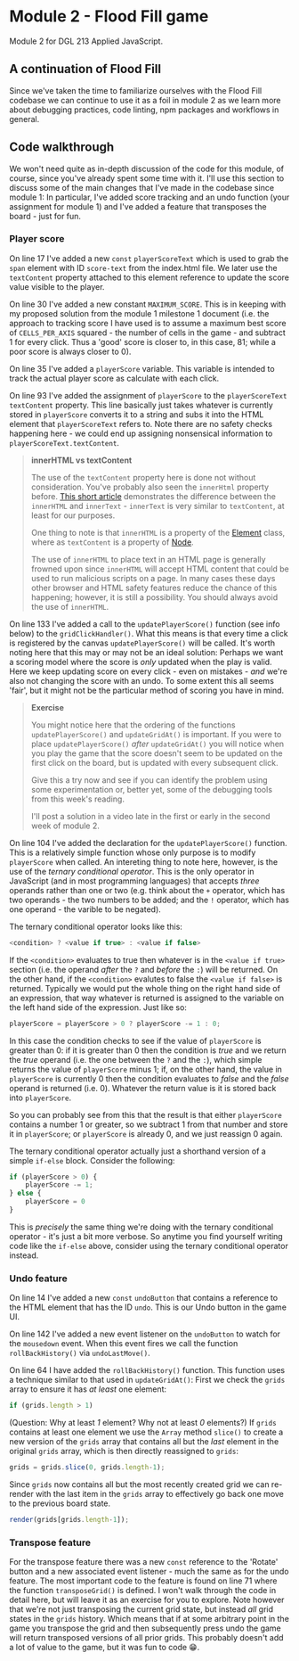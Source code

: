 # Module 2 - Flood Fill game
Module 2 for DGL 213 Applied JavaScript.

## A continuation of Flood Fill
Since we've taken the time to familiarize ourselves with the Flood Fill codebase we can continue to use it as a foil in module 2 as we learn more about debugging practices, code linting, npm packages and workflows in general.

## Code walkthrough
We won't need quite as in-depth discussion of the code for this module, of course, since you've already spent some time with it. I'll use this section to discuss some of the main changes that I've made in the codebase since module 1: In particular, I've added score tracking and an undo function (your assignment for module 1) and I've added a feature that transposes the board - just for fun.

### Player score
On line 17 I've added a new `const` `playerScoreText` which is used to grab the `span` element with ID `score-text` from the index.html file. We later use the `textContent` property attached to this element reference to update the score value visible to the player.

On line 30 I've added a new constant `MAXIMUM_SCORE`. This is in keeping with my proposed solution from the module 1 milestone 1 document (i.e. the approach to tracking score I have used is to assume a maximum best score of `CELLS_PER_AXIS` squared - the number of cells in the game - and subtract 1 for every click. Thus a 'good' score is closer to, in this case, 81; while a poor score is always closer to 0).

On line 35 I've added a `playerScore` variable. This variable is intended to track the actual player score as calculate with each click.

On line 93 I've added the assignment of `playerScore` to the `playerScoreText` `textContent` property. This line basically just takes whatever is currently stored in `playerScore` converts it to a string and subs it into the HTML element that `playerScoreText` refers to. Note there are no safety checks happening here - we could end up assigning nonsensical information to `playerScoreText.textContent`.

>**innerHTML vs textContent**
>
>The use of the `textContent` property here is done not without consideration. You've probably also seen the `innerHtml` property before. [This short article](https://reactgo.com/innertext-vs-innerhtml/) demonstrates the difference between the `innerHTML` and `innerText` - `innerText` is very similar to `textContent`, at least for our purposes.
>
>One thing to note is that `innerHTML` is a property of the [Element](https://developer.mozilla.org/en-US/docs/Web/API/Element/innerHTML) class, where as `textContent` is a property of [Node](https://developer.mozilla.org/en-US/docs/Web/API/Node/textContent). 
>
>The use of `innerHTML` to place text in an HTML page is generally frowned upon since `innerHTML` will accept HTML content that could be used to run malicious scripts on a page. In many cases these days other browser and HTML safety features reduce the chance of this happening; however, it is still a possibility. You should always avoid the use of `innerHTML`.

On line 133 I've added a call to the `updatePlayerScore()` function (see info below) to the `gridClickHandler()`. What this means is that every time a click is registered by the canvas `updatePlayerScore()` will be called. It's worth noting here that this may or may not be an ideal solution: Perhaps we want a scoring model where the score is *only* updated when the play is valid. Here we keep updating score on every click - even on mistakes - *and* we're also not changing the score with an undo. To some extent this all seems 'fair', but it might not be the particular method of scoring you have in mind.

>**Exercise**
>
>You might notice here that the ordering of the functions  `updatePlayerScore()` and `updateGridAt()` is important. If you were to place `updatePlayerScore()` *after* `updateGridAt()` you will notice when you play the game that the score doesn't seem to be updated on the first click on the board, but is updated with every subsequent click. 
>
>Give this a try now and see if you can identify the problem using some experimentation or, better yet, some of the debugging tools from this week's reading.
>
>I'll post a solution in a video late in the first or early in the second week of module 2.

On line 104 I've added the declaration for the `updatePlayerScore()` function. This is a relatively simple function whose only purpose is to modify `playerScore` when called. An intereting thing to note here, however, is the use of the *ternary conditional operator*. This is the only operator in JavaScript (and in most programming languages) that accepts *three* operands rather than one or two (e.g. think about the `+` operator, which has two operands - the two numbers to be added; and the `!` operator, which has one operand - the varible to be negated).

The ternary conditional operator looks like this:
```javascript
<condition> ? <value if true> : <value if false>
```
If the `<condition>` evaluates to true then whatever is in the `<value if true>` section (i.e. the operand *after* the `?` and *before* the `:`) will be returned. On the other hand, if the `<condition>` evalutes to false the `<value if false>` is returned. Typically we would put the whole thing on the right hand side of an expression, that way whatever is returned is assigned to the variable on the left hand side of the expression. Just like so:
```javascript
playerScore = playerScore > 0 ? playerScore -= 1 : 0;
```
In this case the condition checks to see if the value of `playerScore` is greater than 0: if it is greater than 0 then the condition is *true* and we return the *true* operand (i.e. the one between the `?` and the `:`), which simple returns the value of `playerScore` minus 1; if, on the other hand, the value in `playerScore` is currently 0 then the condition evaluates to *false* and the *false* operand is returned (i.e. 0). Whatever the return value is it is stored back into `playerScore`.

So you can probably see from this that the result is that either `playerScore` contains a number 1 or greater, so we subtract 1 from that number and store it in `playerScore`; or `playerScore` is already 0, and we just reassign 0 again.

The ternary conditional operator actually just a shorthand version of a simple `if-else` block. Consider the following:
```javascript
if (playerScore > 0) {
    playerScore -= 1;
} else {
    playerScore = 0
}
```
This is *precisely* the same thing we're doing with the ternary conditional operator - it's just a bit more verbose. So anytime you find yourself writing code like the `if-else` above, consider using the ternary conditional operator instead.

### Undo feature
On line 14 I've added a new `const` `undoButton` that contains a reference to the HTML element that has the ID `undo`. This is our Undo button in the game UI.

On line 142 I've added a new event listener on the `undoButton` to watch for the `mousedown` event. When this event fires we call the function `rollBackHistory()` via `undoLastMove()`.

On line 64 I have added the `rollBackHistory()` function. This function uses a technique similar to that used in `updateGridAt()`: First we check the `grids` array to ensure it has *at least* one element:
```javascript
if (grids.length > 1)
```
(Question: Why at least *1* element? Why not at least *0* elements?)
If `grids` contains at least one element we use the `Array` method `slice()` to create a new version of the `grids` array that contains all but the *last* element in the original `grids` array, which is then directly reassigned to `grids`:
```javascript
grids = grids.slice(0, grids.length-1);
```
Since `grids` now contains all but the most recently created grid we can re-render with the last item in the `grids` array to effectively go back one move to the previous board state.
```javascript
render(grids[grids.length-1]);
```

### Transpose feature
For the transpose feature there was a new `const` reference to the 'Rotate' button and a new associated event listener - much the same as for the undo feature. The most important code to the feature is found on line 71 where the function `transposeGrid()` is defined. I won't walk through the code in detail here, but will leave it as an exercise for you to explore. Note however that we're not just transposing the current grid state, but instead *all* grid states in the `grids` history. Which means that if at some arbitrary point in the game you transpose the grid and then subsequently press undo the game will return transposed versions of all prior grids. This probably doesn't add a lot of value to the game, but it was fun to code :grin:.